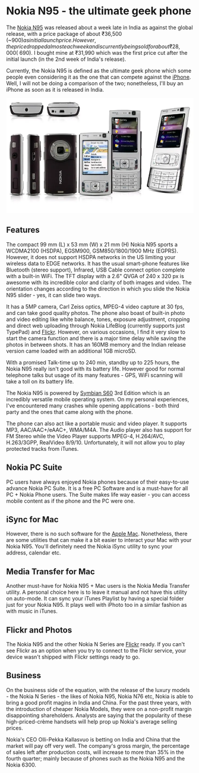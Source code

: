 # Nokia N95 - the ultimate geek phone

The [Nokia N95](https://en.wikipedia.org/wiki/Nokia_N95) was released about a week late in India as against the global release, with a price package of about ₹36,500 (~$900) as initial launch price. However, the price dropped almost each week and is currently being sold for about ₹28,000 (~$690). I bought mine at ₹31,990 which was the first price cut after the initial launch (in the 2nd week of India's release).

Currently, the Nokia N95 is defined as the ultimate geek phone which some people even considering it as the one that can compete against the [iPhone](http://www.apple.com/iphone/). Well, I will not be doing a comparison of the two; nonetheless, I'll buy an iPhone as soon as it is released in India.

<img class="large" src="/static/2007/nokia-n95.webp" alt="Nokia N95">

## Features

The compact 99 mm (L) x 53 mm (W) x 21 mm (H) Nokia N95 sports a WCDMA2100 (HSDPA), EGSM900, GSM850/1800/1900 MHz (EGPRS). However, it does not support HSDPA networks in the US limiting your wireless data to EDGE networks. It has the usual smart-phone features like Bluetooth (stereo support), Infrared, USB Cable connect option complete with a built-in WiFi. The TFT display with a 2.6" QVGA of 240 x 320 px is awesome with its incredible color and clarity of both images and video. The orientation changes according to the direction in which you slide the Nokia N95 slider - yes, it can slide two ways.

It has a 5MP camera, Carl Zeiss optics, MPEG-4 video capture at 30 fps, and can take good quality photos.  The phone also boast of built-in photo and video editing like white balance, tones, exposure adjustment, cropping and direct web uploading through Nokia LifeBlog (currently supports just TypePad) and [Flickr](http://www.flickr.com/). However, on various occasions, I find it very slow to start the camera function and there is a major time delay while saving the photos in between shots. It has an 160MB memory and the Indian release version came loaded with an additional 1GB microSD.

With a promised Talk-time up to 240 min, standby up to 225 hours, the Nokia N95 really isn't good with its battery life. However good for normal telephone talks but usage of its many features - GPS, WiFi scanning will take a toll on its battery life.

The Nokia N95 is powered by [Symbian S60](https://en.wikipedia.org/wiki/S60_(software_platform)) 3rd Edition which is an incredibly versatile mobile operating system. On my personal experiences, I've encountered many crashes while opening applications - both third party and the ones that came along with the phone.

The phone can also act like a portable music and video player. It supports MP3, AAC/AAC+/eAAC+, WMA/M4A. The Audio player also has support for FM Stereo while the Video Player supports MPEG-4, H.264/AVC, H.263/3GPP, RealVideo 8/9/10. Unfortunately, it will not allow you to play protected tracks from iTunes.

## Nokia PC Suite

PC users have always enjoyed Nokia phones because of their easy-to-use advance Nokia PC Suite. It is a free PC Software and is a must-have for all PC + Nokia Phone users. The Suite makes life way easier - you can access mobile content as if the phone and the PC were one.

## iSync for Mac

However, there is no such software for the [Apple Mac](http://www.apple.com/mac/). Nonetheless, there are some utilities that can make it a bit easier to interact your Mac with your Nokia N95. You'll definitely need the Nokia iSync utility to sync your address, calendar etc.

## Media Transfer for Mac

Another must-have for Nokia N95 + Mac users is the Nokia Media Transfer utility. A personal choice here is to leave it manual and not have this utility on auto-mode. It can sync your iTunes Playlist by having a special folder just for your Nokia N95. It plays well with iPhoto too in a similar fashion as with music in iTunes.

## Flickr and Photos

The Nokia N95 and the other Nokia N Series are [Flickr](http://www.flickr.com/photos/brajeshwar/) ready. If you can't see Flickr as an option when you try to connect to the Flickr service, your device wasn't shipped with Flickr settings ready to go.

## Business

On the business side of the equation, with the release of the luxury models - the Nokia N Series - the likes of Nokia N95, Nokia N76 etc, Nokia is able to bring a good profit magins in India and China. For the past three years, with the introduction of cheaper Nokia Models, they were on a non-profit margin disappointing shareholders. Analysts are saying that the popularity of these high-priced-crème handsets will help prop up Nokia's average selling prices.

Nokia's CEO Olli-Pekka Kallasvuo is betting on India and China that the market will pay off very well. The company's gross margin, the percentage of sales left after production costs, will increase to more than 35% in the fourth quarter; mainly because of phones such as the Nokia N95 and the Nokia 6300.